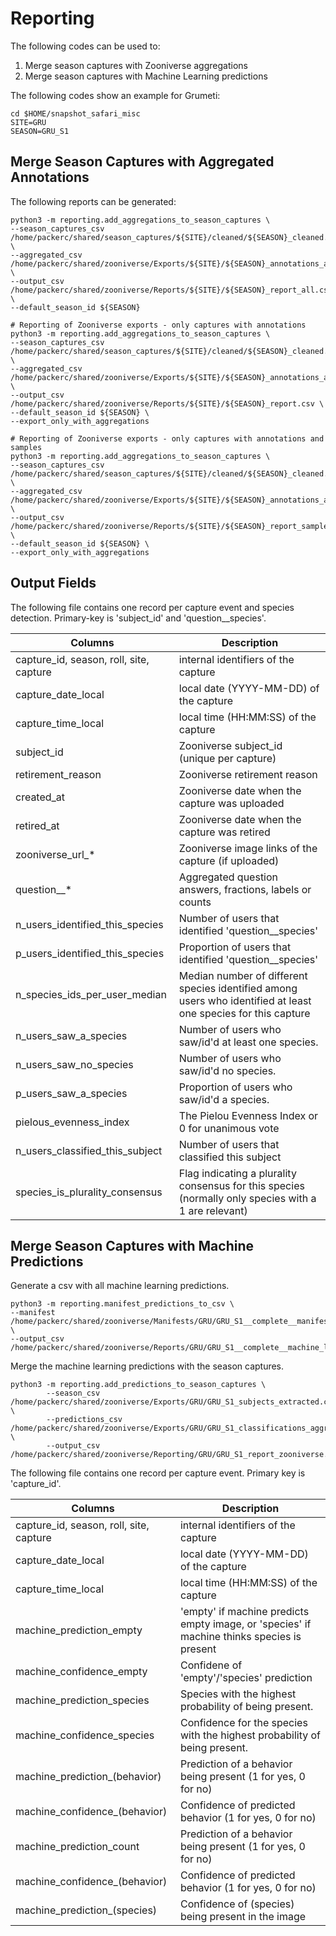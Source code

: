 # Reporting

The following codes can be used to:

1. Merge season captures with Zooniverse aggregations
2. Merge season captures with Machine Learning predictions

The following codes show an example for Grumeti:

```
cd $HOME/snapshot_safari_misc
SITE=GRU
SEASON=GRU_S1
```

## Merge Season Captures with Aggregated Annotations

The following reports can be generated:
```
python3 -m reporting.add_aggregations_to_season_captures \
--season_captures_csv /home/packerc/shared/season_captures/${SITE}/cleaned/${SEASON}_cleaned.csv \
--aggregated_csv /home/packerc/shared/zooniverse/Exports/${SITE}/${SEASON}_annotations_aggregated_subject_info.csv \
--output_csv /home/packerc/shared/zooniverse/Reports/${SITE}/${SEASON}_report_all.csv \
--default_season_id ${SEASON}

# Reporting of Zooniverse exports - only captures with annotations
python3 -m reporting.add_aggregations_to_season_captures \
--season_captures_csv /home/packerc/shared/season_captures/${SITE}/cleaned/${SEASON}_cleaned.csv \
--aggregated_csv /home/packerc/shared/zooniverse/Exports/${SITE}/${SEASON}_annotations_aggregated_subject_info.csv \
--output_csv /home/packerc/shared/zooniverse/Reports/${SITE}/${SEASON}_report.csv \
--default_season_id ${SEASON} \
--export_only_with_aggregations

# Reporting of Zooniverse exports - only captures with annotations and samples
python3 -m reporting.add_aggregations_to_season_captures \
--season_captures_csv /home/packerc/shared/season_captures/${SITE}/cleaned/${SEASON}_cleaned.csv \
--aggregated_csv /home/packerc/shared/zooniverse/Exports/${SITE}/${SEASON}_annotations_aggregated_samples_subject_info.csv \
--output_csv /home/packerc/shared/zooniverse/Reports/${SITE}/${SEASON}_report_samples.csv \
--default_season_id ${SEASON} \
--export_only_with_aggregations
```

## Output Fields

The following file contains one record per capture event and species detection. Primary-key is 'subject_id' and 'question__species'.

| Columns   | Description |
| --------- | ----------- |
|capture_id, season, roll, site, capture | internal identifiers of the capture
|capture_date_local | local date (YYYY-MM-DD) of the capture
|capture_time_local | local time (HH:MM:SS) of the capture
|subject_id | Zooniverse subject_id (unique per capture)
|retirement_reason | Zooniverse retirement reason
|created_at | Zooniverse date when the capture was uploaded
|retired_at | Zooniverse date when the capture was retired
|zooniverse_url_*| Zooniverse image links of the capture (if uploaded)
|question__* | Aggregated question answers, fractions, labels or counts
|n_users_identified_this_species | Number of users that identified 'question__species'
|p_users_identified_this_species | Proportion of users that identified 'question__species'
|n_species_ids_per_user_median | Median number of different species identified among users who identified at least one species for this capture
|n_users_saw_a_species| Number of users who saw/id'd at least one species.
|n_users_saw_no_species| Number of users who saw/id'd no species.
|p_users_saw_a_species| Proportion of users who saw/id'd a species.
|pielous_evenness_index| The Pielou Evenness Index or 0 for unanimous vote
|n_users_classified_this_subject | Number of users that classified this subject
|species_is_plurality_consensus | Flag indicating a plurality consensus for this species (normally only species with a 1 are relevant)


## Merge Season Captures with Machine Predictions

Generate a csv with all machine learning predictions.

```
python3 -m reporting.manifest_predictions_to_csv \
--manifest /home/packerc/shared/zooniverse/Manifests/GRU/GRU_S1__complete__manifest.json \
--output_csv /home/packerc/shared/zooniverse/Reports/GRU/GRU_S1__complete__machine_learning.csv
```

Merge the machine learning predictions with the season captures.
```
python3 -m reporting.add_predictions_to_season_captures \
        --season_csv /home/packerc/shared/zooniverse/Exports/GRU/GRU_S1_subjects_extracted.csv \
        --predictions_csv /home/packerc/shared/zooniverse/Exports/GRU/GRU_S1_classifications_aggregated_samples.csv \
        --output_csv /home/packerc/shared/zooniverse/Reporting/GRU/GRU_S1_report_zooniverse.csv
```

The following file contains one record per capture event. Primary key is 'capture_id'.

| Columns   | Description |
| --------- | ----------- |
|capture_id, season, roll, site, capture | internal identifiers of the capture
|capture_date_local | local date (YYYY-MM-DD) of the capture
|capture_time_local | local time (HH:MM:SS) of the capture
|machine_prediction_empty | 'empty' if machine predicts empty image, or 'species' if machine thinks species is present
|machine_confidence_empty | Confidene of 'empty'/'species' prediction
|machine_prediction_species| Species with the highest probability of being present.
|machine_confidence_species| Confidence for the species with the highest probability of being present.
|machine_prediction_(behavior) | Prediction of a behavior being present (1 for yes, 0 for no)
|machine_confidence_(behavior) | Confidence of predicted behavior (1 for yes, 0 for no)
|machine_prediction_count | Prediction of a behavior being present (1 for yes, 0 for no)
|machine_confidence_(behavior) | Confidence of predicted behavior (1 for yes, 0 for no)
|machine_prediction_(species)| Confidence of (species) being present in the image
